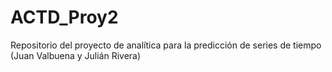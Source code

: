 # ACTD_Proy2
Repositorio del proyecto de analítica para la predicción de series de tiempo (Juan Valbuena y Julián Rivera)

